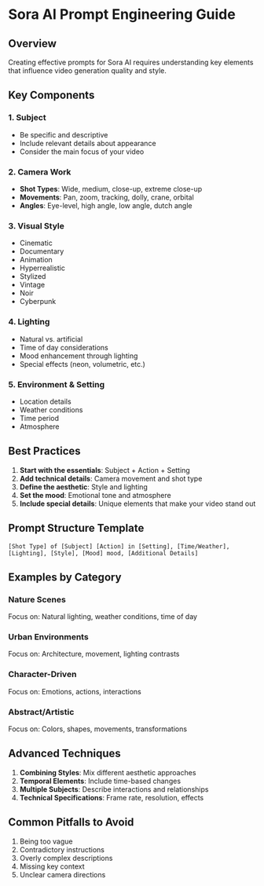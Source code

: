 # Sora AI Prompt Engineering Guide

## Overview

Creating effective prompts for Sora AI requires understanding key elements that influence video generation quality and style.

## Key Components

### 1. Subject
- Be specific and descriptive
- Include relevant details about appearance
- Consider the main focus of your video

### 2. Camera Work
- **Shot Types**: Wide, medium, close-up, extreme close-up
- **Movements**: Pan, zoom, tracking, dolly, crane, orbital
- **Angles**: Eye-level, high angle, low angle, dutch angle

### 3. Visual Style
- Cinematic
- Documentary
- Animation
- Hyperrealistic
- Stylized
- Vintage
- Noir
- Cyberpunk

### 4. Lighting
- Natural vs. artificial
- Time of day considerations
- Mood enhancement through lighting
- Special effects (neon, volumetric, etc.)

### 5. Environment & Setting
- Location details
- Weather conditions
- Time period
- Atmosphere

## Best Practices

1. **Start with the essentials**: Subject + Action + Setting
2. **Add technical details**: Camera movement and shot type
3. **Define the aesthetic**: Style and lighting
4. **Set the mood**: Emotional tone and atmosphere
5. **Include special details**: Unique elements that make your video stand out

## Prompt Structure Template

```
[Shot Type] of [Subject] [Action] in [Setting], [Time/Weather], [Lighting], [Style], [Mood] mood, [Additional Details]
```

## Examples by Category

### Nature Scenes
Focus on: Natural lighting, weather conditions, time of day

### Urban Environments
Focus on: Architecture, movement, lighting contrasts

### Character-Driven
Focus on: Emotions, actions, interactions

### Abstract/Artistic
Focus on: Colors, shapes, movements, transformations

## Advanced Techniques

1. **Combining Styles**: Mix different aesthetic approaches
2. **Temporal Elements**: Include time-based changes
3. **Multiple Subjects**: Describe interactions and relationships
4. **Technical Specifications**: Frame rate, resolution, effects

## Common Pitfalls to Avoid

1. Being too vague
2. Contradictory instructions
3. Overly complex descriptions
4. Missing key context
5. Unclear camera directions